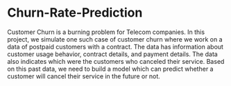 # Churn-Rate-Prediction
Customer Churn is a burning problem for Telecom companies. In this project, we simulate one such case of customer churn where we work on a data of postpaid customers with a contract. The data has information about customer usage behavior, contract details, and payment details. The data also indicates which were the customers who canceled their service. Based on this past data, we need to build a model which can predict whether a customer will cancel their service in the future or not.
